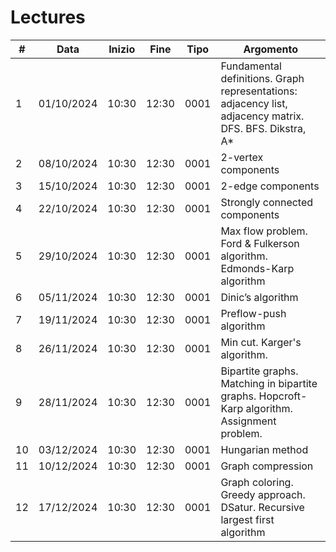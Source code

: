 # Lectures

| #  | Data       | Inizio | Fine  | Tipo | Argomento                                                                                               |
|----|------------|--------|-------|------|---------------------------------------------------------------------------------------------------------|
| 1  | 01/10/2024 | 10:30  | 12:30 | 0001 | Fundamental definitions. Graph representations: adjacency list, adjacency matrix. DFS. BFS. Dikstra, A* |
| 2  | 08/10/2024 | 10:30  | 12:30 | 0001 | 2-vertex components                                                                                     |
| 3  | 15/10/2024 | 10:30  | 12:30 | 0001 | 2-edge components                                                                                       |
| 4  | 22/10/2024 | 10:30  | 12:30 | 0001 | Strongly connected components                                                                           |
| 5  | 29/10/2024 | 10:30  | 12:30 | 0001 | Max flow problem. Ford & Fulkerson algorithm. Edmonds-Karp algorithm                                    |
| 6  | 05/11/2024 | 10:30  | 12:30 | 0001 | Dinic’s algorithm                                                                                       |
| 7  | 19/11/2024 | 10:30  | 12:30 | 0001 | Preflow-push algorithm                                                                                  |
| 8  | 26/11/2024 | 10:30  | 12:30 | 0001 | Min cut. Karger's algorithm.                                                                            |
| 9  | 28/11/2024 | 10:30  | 12:30 | 0001 | Bipartite graphs. Matching in bipartite graphs. Hopcroft-Karp algorithm. Assignment problem.            |
| 10 | 03/12/2024 | 10:30  | 12:30 | 0001 | Hungarian method                                                                                        |
| 11 | 10/12/2024 | 10:30  | 12:30 | 0001 | Graph compression                                                                                       |
| 12 | 17/12/2024 | 10:30  | 12:30 | 0001 | Graph coloring. Greedy approach. DSatur. Recursive largest first algorithm                              |
